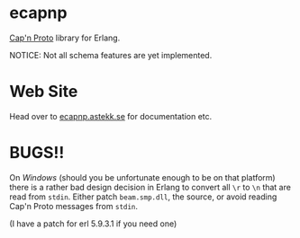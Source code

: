 ecapnp
======

[Cap'n Proto](http://capnproto.com) library for Erlang.

NOTICE: Not all schema features are yet implemented.


Web Site
========

Head over to [ecapnp.astekk.se](http://ecapnp.astekk.se) for documentation etc.


BUGS!!
======

On *Windows* (should you be unfortunate enough to be on that platform)
there is a rather bad design decision in Erlang to convert all `\r` to
`\n` that are read from `stdin`. Either patch `beam.smp.dll`, the
source, or avoid reading Cap'n Proto messages from `stdin`.

(I have a patch for erl 5.9.3.1 if you need one)
